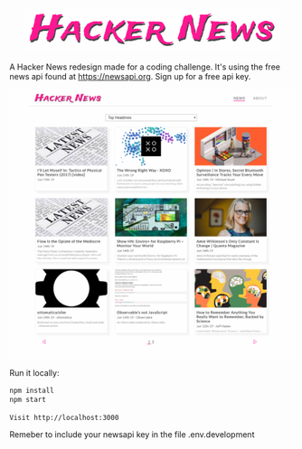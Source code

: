 <p align="center">
  <img src="https://github.com/spixooze/hackernews-redesign/blob/master/title.PNG?raw=true" alt="Hacker News Title"/>
</p>

A Hacker News redesign made for a coding challenge.
It's using the free news api found at https://newsapi.org. Sign up for a free api key.

![Screenshot](https://github.com/spixooze/hackernews-redesign/blob/master/screenshot2.PNG 'Screenshot')

Run it locally:

```
npm install
npm start

Visit http://localhost:3000
```

Remeber to include your newsapi key in the file .env.development
